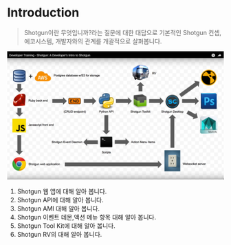 # Introduction

> Shotgun이란 무엇입니까?라는 질문에 대한 대답으로 기본적인 Shotgun 컨셉, 에코시스템, 개발자와의 관계를 개괄적으로 살펴봅니다.

![Local Image](/img/1_shotgun/1_A_Developers_Intro_to_Shotgun/1.png)

1. Shotgun 웹 앱에 대해 알아 봅니다.
2. Shotgun API에 대해 알아 봅니다.
3. Shotgun AMI 대해 알아 봅니다.
4. Shotgun 이벤트 데몬,액션 메뉴 항목 대해 알아 봅니다.
5. Shotgun Tool Kit에 대해 알아 봅니다.
6. Shotgun RV의 대해 알아 봅니다.